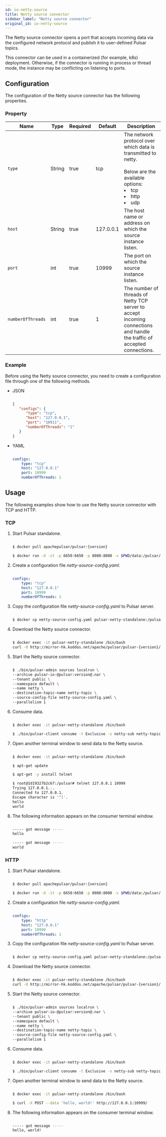 ```yaml
---
id: io-netty-source
title: Netty source connector
sidebar_label: "Netty source connector"
original_id: io-netty-source
---
```


The Netty source connector opens a port that accepts incoming data via the configured network protocol
and publish it to user-defined Pulsar topics.

This connector can be used in a containerized (for example, k8s) deployment. Otherwise, if the connector is running in process or thread mode, the instance may be conflicting on listening to ports.

## Configuration

The configuration of the Netty source connector has the following properties.

### Property

| Name | Type|Required | Default | Description
|------|----------|----------|---------|-------------|
| `type` |String| true |tcp | The network protocol over which data is transmitted to netty. <br /><br />Below are the available options:<br /><li>tcp</li><li>http</li><li>udp </li>|
| `host` | String|true | 127.0.0.1 | The host name or address on which the source instance listen. |
| `port` | int|true | 10999 | The port on which the source instance listen. |
| `numberOfThreads` |int| true |1 | The number of threads of Netty TCP server to accept incoming connections and handle the traffic of accepted connections. |


### Example

Before using the Netty source connector, you need to create a configuration file through one of the following methods.

* JSON

  ```json

  {
     "configs": {
        "type": "tcp",
        "host": "127.0.0.1",
        "port": "10911",
        "numberOfThreads": "1"
     }
  }

  ```

* YAML

  ```yaml

  configs:
      type: "tcp"
      host: "127.0.0.1"
      port: 10999
      numberOfThreads: 1

  ```

## Usage

The following examples show how to use the Netty source connector with TCP and HTTP.

### TCP

1. Start Pulsar standalone.

   ```bash

   $ docker pull apachepulsar/pulsar:{version}

   $ docker run -d -it -p 6650:6650 -p 8080:8080 -v $PWD/data:/pulsar/data --name pulsar-netty-standalone apachepulsar/pulsar:{version} bin/pulsar standalone

   ```

2. Create a configuration file _netty-source-config.yaml_.

   ```yaml

   configs:
       type: "tcp"
       host: "127.0.0.1"
       port: 10999
       numberOfThreads: 1

   ```

3. Copy the configuration file _netty-source-config.yaml_ to Pulsar server.

   ```bash

   $ docker cp netty-source-config.yaml pulsar-netty-standalone:/pulsar/conf/

   ```

4. Download the Netty source connector.

   ```bash

   $ docker exec -it pulsar-netty-standalone /bin/bash
   curl -O http://mirror-hk.koddos.net/apache/pulsar/pulsar-{version}/connectors/pulsar-io-netty-{version}.nar

   ```

5. Start the Netty source connector.

   ```bash

   $ ./bin/pulsar-admin sources localrun \
   --archive pulsar-io-@pulsar:version@.nar \
   --tenant public \
   --namespace default \
   --name netty \
   --destination-topic-name netty-topic \
   --source-config-file netty-source-config.yaml \
   --parallelism 1

   ```

6. Consume data.

   ```bash

   $ docker exec -it pulsar-netty-standalone /bin/bash

   $ ./bin/pulsar-client consume -t Exclusive -s netty-sub netty-topic -n 0

   ```

7. Open another terminal window to send data to the Netty source.

   ```bash

   $ docker exec -it pulsar-netty-standalone /bin/bash

   $ apt-get update

   $ apt-get -y install telnet

   $ root@1d19327b2c67:/pulsar# telnet 127.0.0.1 10999
   Trying 127.0.0.1...
   Connected to 127.0.0.1.
   Escape character is '^]'.
   hello
   world

   ```

8. The following information appears on the consumer terminal window.

   ```bash

   ----- got message -----
   hello

   ----- got message -----
   world

   ```

### HTTP

1. Start Pulsar standalone.

   ```bash

   $ docker pull apachepulsar/pulsar:{version}

   $ docker run -d -it -p 6650:6650 -p 8080:8080 -v $PWD/data:/pulsar/data --name pulsar-netty-standalone apachepulsar/pulsar:{version} bin/pulsar standalone

   ```

2. Create a configuration file _netty-source-config.yaml_.

   ```yaml

   configs:
       type: "http"
       host: "127.0.0.1"
       port: 10999
       numberOfThreads: 1

   ```

3. Copy the configuration file _netty-source-config.yaml_ to Pulsar server.

   ```bash

   $ docker cp netty-source-config.yaml pulsar-netty-standalone:/pulsar/conf/

   ```

4. Download the Netty source connector.

   ```bash

   $ docker exec -it pulsar-netty-standalone /bin/bash
   curl -O http://mirror-hk.koddos.net/apache/pulsar/pulsar-{version}/connectors/pulsar-io-netty-{version}.nar

   ```

5. Start the Netty source connector.

   ```bash

   $ ./bin/pulsar-admin sources localrun \
   --archive pulsar-io-@pulsar:version@.nar \
   --tenant public \
   --namespace default \
   --name netty \
   --destination-topic-name netty-topic \
   --source-config-file netty-source-config.yaml \
   --parallelism 1

   ```

6. Consume data.

   ```bash

   $ docker exec -it pulsar-netty-standalone /bin/bash

   $ ./bin/pulsar-client consume -t Exclusive -s netty-sub netty-topic -n 0

   ```

7. Open another terminal window to send data to the Netty source.

   ```bash

   $ docker exec -it pulsar-netty-standalone /bin/bash

   $ curl -X POST --data 'hello, world!' http://127.0.0.1:10999/

   ```

8. The following information appears on the consumer terminal window.

   ```bash

   ----- got message -----
   hello, world!

   ```

